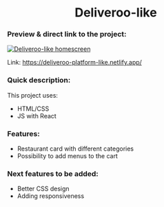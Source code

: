 <h1 align="center">Deliveroo-like</h1>

### Preview & direct link to the project:

<a href="https://deliveroo-platform-like.netlify.app/"><img src="https://res.cloudinary.com/dsggwrmg1/image/upload/v1635521231/Projects%20screens/deliveroo_preview_hyxhlc.jpg" alt="Deliveroo-like homescreen" /> </a>

Link: https://deliveroo-platform-like.netlify.app/

### Quick description:
This project uses:
- HTML/CSS
- JS with React

### Features:
- Restaurant card with different categories
- Possibility to add menus to the cart

### Next features to be added:
- Better CSS design
- Adding responsiveness
